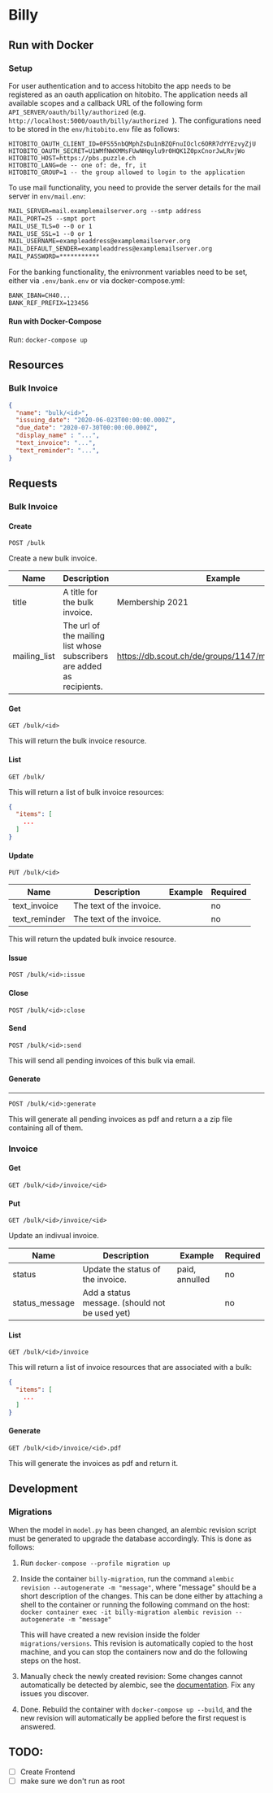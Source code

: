 # Billy

## Run with Docker

### Setup

For user authentication and to access hitobito the app needs to be registered as an oauth application on hitobito. The application needs all available scopes and a callback URL of the following form `API_SERVER/oauth/billy/authorized` (e.g. `http://localhost:5000/oauth/billy/authorized `).
The configurations need to be stored in the `env/hitobito.env` file as follows:
```text
HITOBITO_OAUTH_CLIENT_ID=0FS55nbQMphZsDu1nBZQFnuIOclc6ORR7dYYEzvyZjU
HITOBITO_OAUTH_SECRET=U1WMfNWXMMsFUwNHqylu9r0HQK1Z0pxCnorJwLRvjWo
HITOBITO_HOST=https://pbs.puzzle.ch
HITOBITO_LANG=de -- one of: de, fr, it
HITOBITO_GROUP=1 -- the group allowed to login to the application
```

To use mail functionality, you need to provide the server details for the mail server in `env/mail.env`:

```txt
MAIL_SERVER=mail.examplemailserver.org --smtp address
MAIL_PORT=25 --smpt port
MAIL_USE_TLS=0 --0 or 1
MAIL_USE_SSL=1 --0 or 1
MAIL_USERNAME=exampleaddress@examplemailserver.org
MAIL_DEFAULT_SENDER=exampleaddress@examplemailserver.org
MAIL_PASSWORD=***********
```
For the banking functionality, the enivronment variables need to be set, either via `.env/bank.env` or via docker-compose.yml:

```txt
BANK_IBAN=CH40...
BANK_REF_PREFIX=123456
```


#### Run with Docker-Compose

Run: `docker-compose up`

## Resources


### Bulk Invoice

```json
{
  "name": "bulk/<id>",
  "issuing_date": "2020-06-023T00:00:00.000Z",
  "due_date": "2020-07-30T00:00:00.000Z",
  "display_name" : "...",
  "text_invoice": "...",
  "text_reminder": "...",
}
```

## Requests

### Bulk Invoice

#### Create

```
POST /bulk
```

Create a new bulk invoice.

| Name  | Description | Example | Required |
|-------|-------------|---------|----------|
| title | A title for the bulk invoice. | Membership 2021        | yes |
| mailing_list | The url of the mailing list whose subscribers are added as recipients. | https://db.scout.ch/de/groups/1147/mailing_lists/3518 | yes |

#### Get

```
GET /bulk/<id>
```

This will return the bulk invoice resource.

#### List

```
GET /bulk/
```

This will return a list of bulk invoice resources:

```json
{
  "items": [
    ...
  ]
}
```

#### Update

```
PUT /bulk/<id>
```

| Name  | Description | Example | Required |
|-------|-------------|---------|----------|
| text_invoice | The text of the invoice. |         | no |
| text_reminder | The text of the invoice. |         | no |

This will return the updated bulk invoice resource.

#### Issue

```
POST /bulk/<id>:issue
```

#### Close

```
POST /bulk/<id>:close
```

#### Send

```
POST /bulk/<id>:send
```

This will send all pending invoices of this bulk via email.

#### Generate
****
```
POST /bulk/<id>:generate
```

This will generate all pending invoices as pdf and return a a zip file containing all of them.

### Invoice

#### Get

```
GET /bulk/<id>/invoice/<id>
```

#### Put

```
GET /bulk/<id>/invoice/<id>
```

Update an indivual invoice.

| Name  | Description | Example | Required |
|-------|-------------|---------|----------|
| status | Update the status of the invoice. | paid, annulled | no |
| status_message | Add a status message. (should not be used yet) | | no |

#### List

```
GET /bulk/<id>/invoice
```

This will return a list of invoice resources that are associated with a bulk:

```json
{
  "items": [
    ...
  ]
}
```

#### Generate

```
GET /bulk/<id>/invoice/<id>.pdf
```

This will generate the invoices as pdf and return it.

## Development


### Migrations

When the model in `model.py` has been changed, an alembic
revision script must be generated to upgrade the database accordingly. This is done as follows:

1. Run `docker-compose --profile migration up`

2. Inside the container `billy-migration`, run the command `alembic revision
   --autogenerate -m "message"`, where "message" should be a short description
   of the changes.  This can be done either by attaching a shell to the
   container or running the following command on the host: `docker container
   exec -it billy-migration alembic revision --autogenerate -m "message"`

   This will have created a new revision inside the folder `migrations/versions`.
   This revision is automatically copied to the host machine, and you can stop
   the containers now and do the following steps on the host.

3. Manually check the newly created revision: Some changes cannot automatically
   be detected by alembic, see the
   [documentation](https://alembic.sqlalchemy.org/en/latest/autogenerate.html#what-does-autogenerate-detect-and-what-does-it-not-detect).
   Fix any issues you discover.
   
4. Done. Rebuild the container with `docker-compose up --build`, and the new
   revision will automatically be applied before the first request is answered.

## TODO:
- [ ] Create Frontend
- [ ] make sure we don't run as root
